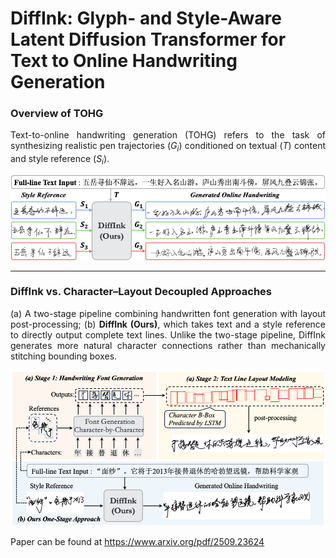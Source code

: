 # DiffInk: Glyph- and Style-Aware Latent Diffusion Transformer for Text to Online Handwriting Generation

### Overview of TOHG
<div align="justify">

Text-to-online handwriting generation (TOHG) refers to the task of synthesizing realistic pen trajectories $(G_i)$ conditioned on textual $(T)$ content and style reference $(S_i)$.

</div>

![Overview of TOHG](/imgs/TOHG_overview.png)

---

### DiffInk vs. Character–Layout Decoupled Approaches
<div align="justify">

(a) A two-stage pipeline combining handwritten font generation with layout post-processing; (b) **DiffInk (Ours)**, which takes text and a style reference to directly output complete text lines. Unlike the two-stage pipeline, DiffInk generates more natural character connections rather than mechanically stitching bounding boxes.

</div>

![Comparison of Methods](/imgs/methods_compare.png)


Paper can be found at https://www.arxiv.org/pdf/2509.23624
